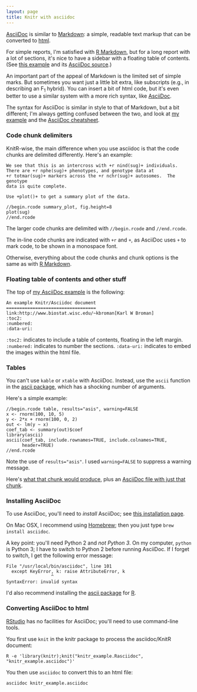 ```yaml
---
layout: page
title: Knitr with asciidoc
---
```


[AsciiDoc](http://www.methods.co.nz/asciidoc/) is similar to
[Markdown](http://daringfireball.net/projects/markdown/): a simple,
readable text markup that can be converted to [html](http://en.wikipedia.org/wiki/HTML).

For simple reports, I'm satisfied with
[R Markdown](http://www.rstudio.com/ide/docs/r_markdown), but for a
long report with a lot of sections, it's nice to have a sidebar with a
floating table of contents. (See
[this example](../assets/knitr_example_asciidoc.html)
and its
[AsciiDoc source](../assets/knitr_example.Rasciidoc).)

An important part of the appeal of Markdown is the limited set of
simple marks. But sometimes you want just a little bit extra, like
subscripts (e.g., in describing an F<sub>1</sub> hybrid). You can
insert a bit of html code, but it's even better to use a similar
system with a more rich syntax, like
[AsciiDoc](http://www.methods.co.nz/asciidoc/).

The syntax for AsciiDoc is similar in style to that of Markdown, but a bit
different; I'm always getting confused between the two, and look at
[my example](../assets/knitr_example_asciidoc.html) and the
[AsciiDoc cheatsheet](http://powerman.name/doc/asciidoc).

### Code chunk delimiters

KnitR-wise, the main difference when you use asciidoc is that the code
chunks are delimited differently. Here's an example:

    We see that this is an intercross with +r nind(sug)+ individuals.
    There are +r nphe(sug)+ phenotypes, and genotype data at 
    +r totmar(sug)+ markers across the +r nchr(sug)+ autosomes.  The genotype
    data is quite complete.

    Use +plot()+ to get a summary plot of the data.

    //begin.rcode summary_plot, fig.height=8
    plot(sug)
    //end.rcode

The larger code chunks are delimited with `//begin.rcode` and
`//end.rcode`.

The in-line code chunks are indicated with `+r` and `+`, as AsciiDoc
uses `+` to mark code, to be shown in a monospace font.

Otherwise, everything about the code chunks and chunk options is the
same as with [R Markdown](Rmarkdown.html).

### Floating table of contents and other stuff

The top of
[my AsciiDoc example](../assets/knitr_example_asciidoc.html) is the
following:

    An example Knitr/Asciidoc document
    ==================================
    link:http://www.biostat.wisc.edu/~kbroman[Karl W Broman]
    :toc2:
    :numbered:
    :data-uri:

`:toc2:` indicates to include a table of contents, floating in the
left margin.  `:numbered:` indicates to number the sections. 
`:data-uri:` indicates to embed the images within the html file.


### Tables

You can't use `kable` or `xtable` with AsciiDoc. Instead, use the
`ascii` function in the
[ascii package](http://cran.r-project.org/web/packages/ascii/index.html),
which has a shocking number of arguments.

Here's a simple example:

    //begin.rcode table, results="asis", warning=FALSE
    x <- rnorm(100, 10, 5)
    y <- 2*x + rnorm(100, 0, 2)
    out <- lm(y ~ x)
    coef_tab <- summary(out)$coef
    library(ascii)
    ascii(coef_tab, include.rownames=TRUE, include.colnames=TRUE,
          header=TRUE)
    //end.rcode

Note the use of `results="asis"`. I used `warning=FALSE` to suppress a
warning message.

Here's
[what that chunk would produce](../assets/short_examples/asciitab.html),
plus an
[AsciiDoc file with just that chunk](../assets/short_examples/asciitab.Rasciidoc).


### Installing AsciiDoc

To use AsciiDoc, you'll need to _install_ AsciiDoc; see
[this installation page](http://www.methods.co.nz/asciidoc/INSTALL.html).

On Mac OSX, I recommend using [Homebrew](http://brew.sh/); then you
just type `brew install asciidoc`.

A key point: you'll need Python 2 and _not Python 3_.
On my computer, `python` is Python 3; I have to switch to Python 2
before running AsciiDoc. If I forget to switch, I get the following
error message:

    File "/usr/local/bin/asciidoc", line 101
      except KeyError, k: raise AttributeError, k
                     ^
    SyntaxError: invalid syntax

I'd also recommend installing the [ascii package]((http://cran.r-project.org/web/packages/ascii/index.html)) for [R](http://www.r-project.org). 


### Converting AsciiDoc to html

[RStudio](http://www.rstudio.org) has no facilities for AsciiDoc;
you'll need to use command-line tools.

You first use `knit` in the knitr package to process the asciidoc/KnitR
document:

    R -e 'library(knitr);knit("knitr_example.Rasciidoc", "knitr_example.asciidoc")'

You then use `asciidoc` to convert this to an html file:

    asciidoc knitr_example.asciidoc

